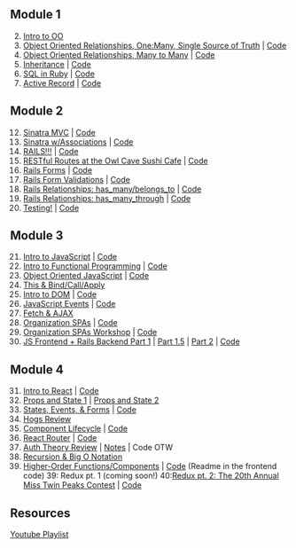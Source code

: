 ## Module 1

2. [Intro to OO](https://youtu.be/kxYG4xo7Lm8)
3. [Object Oriented Relationships, One:Many, Single Source of Truth](https://youtu.be/bGxs0_5_goE) | [Code](https://github.com/learn-co-students/web-121117/tree/master/03_oo_relations)
4. [Object Oriented Relationships, Many to Many](https://youtu.be/PC_QNVbT6To) | [Code](https://github.com/learn-co-students/web-121117/tree/master/04_more_relations_many)
5. [Inheritance](https://youtu.be/rRIMo7ambpI) | [Code](https://github.com/learn-co-students/web-121117/tree/master/05_inheritance)
6. [SQL in Ruby](https://youtu.be/FEN8K6dy2lw) | [Code](https://github.com/learn-co-students/web-121117/tree/master/06_sql_in_ruby)
7. [Active Record](https://www.youtube.com/watch?v=vloTip6iQT0) | [Code](https://github.com/learn-co-students/web-121117/tree/master/09_active_record/active-record-fun)

## Module 2

12. [Sinatra MVC](https://www.youtube.com/watch?v=FUxz2vBa_QA&feature=youtu.be) | [Code](https://github.com/learn-co-students/web-121117/tree/master/12_sinatra_mvc/restaurant)
13. [Sinatra w/Associations](https://youtu.be/8qx3opm7REg) | [Code](https://github.com/learn-co-students/web-121117/tree/master/14_more_sinatra/badreads)
14. [RAILS!!!](https://youtu.be/1qmHonZTbl0) | [Code](https://github.com/learn-co-students/web-121117/tree/master/15_rails)
15. [RESTful Routes at the Owl Cave Sushi Cafe](https://youtu.be/vE97XABHMkE) | [Code](https://github.com/meryldakin/restful_routes/tree/workshop)
16. [Rails Forms](https://youtu.be/ejudkxHQ4Ns) | [Code](https://github.com/learn-co-students/web-121117/tree/master/16_rails_forms/pastry_shop)
17. [Rails Form Validations](https://youtu.be/I_FBuK5XxZA) | [Code](https://github.com/learn-co-students/web-121117/tree/master/17_rails_validations/pastry_shop)
18. [Rails Relationships: has_many/belongs_to](https://youtu.be/FrXjK9M9FfM) | [Code](https://github.com/learn-co-students/web-121117/tree/master/18_rails_associations/liquor_store)
19. [Rails Relationships: has_many_through](https://youtu.be/DB52h0ovgps) | [Code](https://github.com/learn-co-students/web-121117/tree/master/19_rails_associations_has_many/gym)
20. [Testing!](https://youtu.be/Q5ZFVeD6RaQ) | [Code](https://github.com/learn-co-students/web-121117/tree/master/22_testing_in_ruby)

## Module 3

21. [Intro to JavaScript](https://youtu.be/AZuC_JxVeDU) | [Code](https://github.com/learn-co-students/web-121117/tree/master/22_js_intro)
22. [Intro to Functional Programming](https://youtu.be/PdrAThwK9m4) | [Code](https://github.com/learn-co-students/web-121117/tree/master/23_js_functional)
23. [Object Oriented JavaScript](https://youtu.be/P45Lfc5FBo8) | [Code](https://github.com/learn-co-students/web-121117/tree/master/24_js_oo)
24. [This & Bind/Call/Apply](https://youtu.be/G_mcR956TPA)
25. [Intro to DOM](https://youtu.be/F5Eiug0bm2Y) | [Code](https://github.com/learn-co-students/web-121117/tree/master/26_dom)
26. [JavaScript Events](https://youtu.be/Wvt6cj87vYQ) | [Code](https://github.com/learn-co-students/web-121117/tree/master/27_events)
27. [Fetch & AJAX](https://www.youtube.com/watch?v=x14065Qwo00&index=6&list=PLc6AmvC5ZybzTjdZ842MLVX0nuiLuUG6C)
28. [Organization SPAs](https://youtu.be/4Bd42XX_Pl0) | [Code](https://github.com/learn-co-students/web-121117/tree/master/29_organization)
29. [Organization SPAs Workshop](https://youtu.be/DUOOLFqaIfc) | [Code](https://github.com/learn-co-students/web-121117/tree/master/30_organization_pt2)
30. [JS Frontend + Rails Backend Part 1](https://youtu.be/sFyn9RjU6l0) | [Part 1.5](https://youtu.be/2uvQegy2XZo) | [Part 2](https://youtu.be/9YMzbHBrip4) | [Code](https://github.com/learn-co-students/web-121117/tree/master/31-js)

## Module 4

31. [Intro to React](https://youtu.be/Z0e97DfAe4E) | [Code](https://github.com/learn-co-students/web-121117/tree/master/32-intro-react)
32. [Props and State 1](https://www.youtube.com/watch?v=j3y2_CQZXVM&list=PLc6AmvC5ZybzTjdZ842MLVX0nuiLuUG6C&index=10) | [Props and State 2](https://www.youtube.com/watch?v=8VCS8O-efOM&list=PLc6AmvC5ZybzTjdZ842MLVX0nuiLuUG6C&index=11)
33. [States, Events, & Forms](https://youtu.be/BwwrbsvPjm0) | [Code](https://github.com/learn-co-students/web-121117/tree/master/33-state-events-forms/tasklister)
33. [Hogs Review](https://youtu.be/WqfUO04CeQQ)
34. [Component Lifecycle](https://www.youtube.com/watch?v=_geBNdn0M70&list=PLc6AmvC5ZybzTjdZ842MLVX0nuiLuUG6C&index=14) | [Code](https://github.com/sbal13/component-lifecycle-lecture-web-121117)
35. [React Router](https://youtu.be/hMlBe2Ye7h4) | [Code](https://github.com/learn-co-students/web-121117/tree/master/34-react-router/pokemon-pals)
36. [Auth Theory Review](https://youtu.be/JIPStljZ84E) | [Notes](https://github.com/learn-co-students/web-121117/tree/master/35-react-auth) | Code OTW
37. [Recursion & Big O Notation](https://youtu.be/EWxfy3ax8dg)
38. [Higher-Order Functions/Components](https://youtu.be/_AIwy9yzVg0) | [Code](https://github.com/learn-co-students/web-121117/tree/master/37-hoc) (Readme in the frontend code)
39: Redux pt. 1 (coming soon!)
40:[Redux pt. 2: The 20th Annual Miss Twin Peaks Contest](https://www.youtube.com/watch?v=tMjM8yT15GU&feature=youtu.be) | [Code](https://github.com/meryldakin/miss-twin-peaks)

## Resources

[Youtube Playlist](https://www.youtube.com/playlist?list=PLc6AmvC5ZybzTjdZ842MLVX0nuiLuUG6C)
